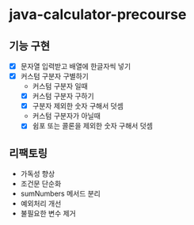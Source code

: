 # java-calculator-precourse
## 기능 구현
- [x] 문자열 입력받고 배열에 한글자씩 넣기
- [x] 커스텀 구분자 구별하기
  - 커스텀 구분자 일때
  - [x] 커스텀 구분자 구하기
  - [x] 구분자 제외한 숫자 구해서 덧셈
  - 커스텀 구분자가 아닐때
  - [x] 쉼포 또는 콜론을 제외한 숫자 구해서 덧셈

## 리팩토링
- 가독성 향상
- 조건문 단순화
- sumNumbers 메서드 분리
- 예외처리 개선
- 불필요한 변수 제거
